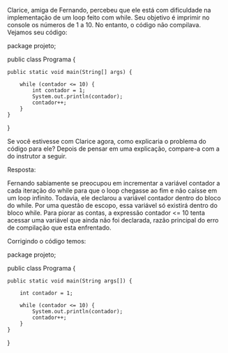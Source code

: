 Clarice, amiga de Fernando, percebeu que ele está com dificuldade na implementação de um loop feito com while. Seu objetivo é imprimir no console os números de 1 a 10. No entanto, o código não compilava. Vejamos seu código:

package projeto;

public class Programa {

    public static void main(String[] args) {

        while (contador <= 10) {
            int contador = 1;            
            System.out.println(contador);
            contador++;
        }
    }
}

Se você estivesse com Clarice agora, como explicaria o problema do código para ele? Depois de pensar em uma explicação, compare-a com a do instrutor a seguir.

Resposta:

Fernando sabiamente se preocupou em incrementar a variável contador a cada iteração do while para que o loop chegasse ao fim e não caísse em um loop infinito. Todavia, ele declarou a variável contador dentro do bloco do while. Por uma questão de escopo, essa variável só existirá dentro do bloco while. Para piorar as contas, a expressão contador <= 10 tenta acessar uma variável que ainda não foi declarada, razão principal do erro de compilação que esta enfrentado.

Corrigindo o código temos:

package projeto;

public class Programa {

    public static void main(String args[]) {

        int contador = 1;        

        while (contador <= 10) {        
            System.out.println(contador);
            contador++;
        }
    }
}